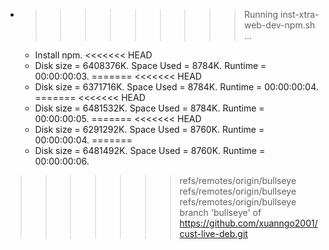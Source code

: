 * >>>>>>>>> Running inst-xtra-web-dev-npm.sh ...
  * Install npm.
<<<<<<< HEAD
  * Disk size = 6408376K. Space Used = 8784K. Runtime = 00:00:00:03.
=======
<<<<<<< HEAD
  * Disk size = 6371716K. Space Used = 8784K. Runtime = 00:00:00:04.
=======
<<<<<<< HEAD
  * Disk size = 6481532K. Space Used = 8784K. Runtime = 00:00:00:05.
=======
<<<<<<< HEAD
  * Disk size = 6291292K. Space Used = 8760K. Runtime = 00:00:00:04.
=======
  * Disk size = 6481492K. Space Used = 8760K. Runtime = 00:00:00:06.
>>>>>>> refs/remotes/origin/bullseye
>>>>>>> refs/remotes/origin/bullseye
>>>>>>> refs/remotes/origin/bullseye
>>>>>>> branch 'bullseye' of https://github.com/xuanngo2001/cust-live-deb.git
